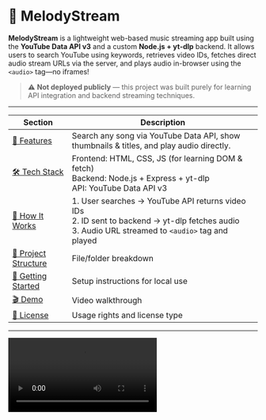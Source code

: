 # 🎵 MelodyStream

**MelodyStream** is a lightweight web-based music streaming app built using the **YouTube Data API v3** and a custom **Node.js + yt-dlp** backend. It allows users to search YouTube using keywords, retrieves video IDs, fetches direct audio stream URLs via the server, and plays audio in-browser using the `<audio>` tag—no iframes!

> ⚠️ **Not deployed publicly** — this project was built purely for learning API integration and backend streaming techniques.

---
| Section                                        | Description                                                                                  |
| --------------------------------------------- | -------------------------------------------------------------------------------------------- |
| [🎯 Features](#features)                      | Search any song via YouTube Data API, show thumbnails & titles, and play audio directly.     |
| [🛠️ Tech Stack](#tech-stack)                 | Frontend: HTML, CSS, JS (for learning DOM & fetch)<br>Backend: Node.js + Express + yt-dlp<br>API: YouTube Data API v3 |
| [🧭 How It Works](#how-it-works)              | 1. User searches → YouTube API returns video IDs<br>2. ID sent to backend → yt-dlp fetches audio<br>3. Audio URL streamed to `<audio>` tag and played |
| [📁 Project Structure](#project-structure)    | File/folder breakdown                                                                        |
| [🚀 Getting Started](#getting-started)        | Setup instructions for local use                                                             |
| [🎬 Demo](#demo)                              | Video walkthrough                                                                            |
| [📄 License](#license)                        | Usage rights and license type                                                                |

---
![Demo Video](https://user-images.githubusercontent.com/your-upload-path.mp4)





